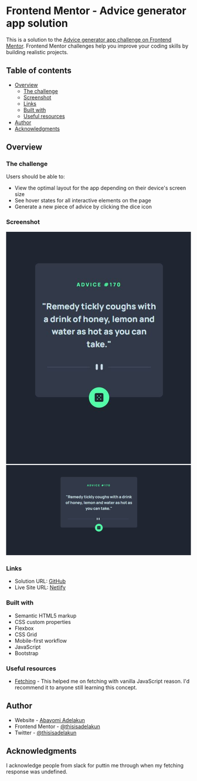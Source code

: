 # Frontend Mentor - Advice generator app solution

This is a solution to the [Advice generator app challenge on Frontend Mentor](https://www.frontendmentor.io/challenges/advice-generator-app-QdUG-13db). Frontend Mentor challenges help you improve your coding skills by building realistic projects.

## Table of contents

- [Overview](#overview)
  - [The challenge](#the-challenge)
  - [Screenshot](#screenshot)
  - [Links](#links)
  - [Built with](#built-with)
  - [Useful resources](#useful-resources)
- [Author](#author)
- [Acknowledgments](#acknowledgments)

## Overview

### The challenge

Users should be able to:

- View the optimal layout for the app depending on their device's screen size
- See hover states for all interactive elements on the page
- Generate a new piece of advice by clicking the dice icon

### Screenshot

![](./Assets/Advice%20Mobile%20SS.JPG)
![](./Assets/Advice%20Desktop%20SS.PNG)

### Links

- Solution URL: [GitHub](https://github.com/thisisadelakun/advice-generator-app)
- Live Site URL: [Netlify](https://adelakunadvice.netlify.app/)


### Built with

- Semantic HTML5 markup
- CSS custom properties
- Flexbox
- CSS Grid
- Mobile-first workflow
- JavaScript
- Bootstrap

### Useful resources

- [Fetching](https://vanillajstoolkit.com/reference/ajax/fetch/#:~:text=Basic%20Syntax,json()%20.) - This helped me on fetching with vanilla JavaScript reason. I'd recommend it to anyone still learning this concept.

## Author

- Website - [Abayomi Adelakun](https://adelakunportfolio.netlify.app/)
- Frontend Mentor - [@thisisadelakun](https://www.frontendmentor.io/profile/thisisadelakun)
- Twitter - [@thisisadelakun](https://www.twitter.com/thisisadelakun)

## Acknowledgments

I acknowledge people from slack for puttin me through when my fetching response was undefined.
